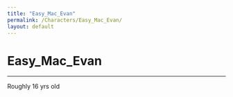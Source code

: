 ```yaml
---
title: "Easy_Mac_Evan"
permalink: /Characters/Easy_Mac_Evan/
layout: default
---
```

# Easy_Mac_Evan
---
Roughly 16 yrs old
